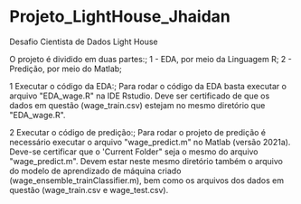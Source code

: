 # Projeto_LightHouse_Jhaidan
Desafio Cientista de Dados Light House

O projeto é dividido em duas partes:;
1 - EDA, por meio da Linguagem R;
2 - Predição, por meio do Matlab;

1 Executar o código da EDA:;
Para rodar o código da EDA basta executar o arquivo "EDA_wage.R"
na IDE Rstudio. Deve ser certificado de que os dados em questão
(wage_train.csv) estejam no mesmo diretório que "EDA_wage.R".

2 Executar o código de predição:;
Para rodar o projeto de predição é necessário executar o arquivo
"wage_predict.m" no Matlab (versão 2021a). Deve-se certificar que o 'Current 
Folder" seja o mesmo do arquivo "wage_predict.m". Devem
estar neste mesmo diretório também o arquivo do modelo de 
aprendizado de máquina criado (wage_ensemble_trainClassifier.m), 
bem como os arquivos dos dados em questão (wage_train.csv 
e wage_test.csv).
